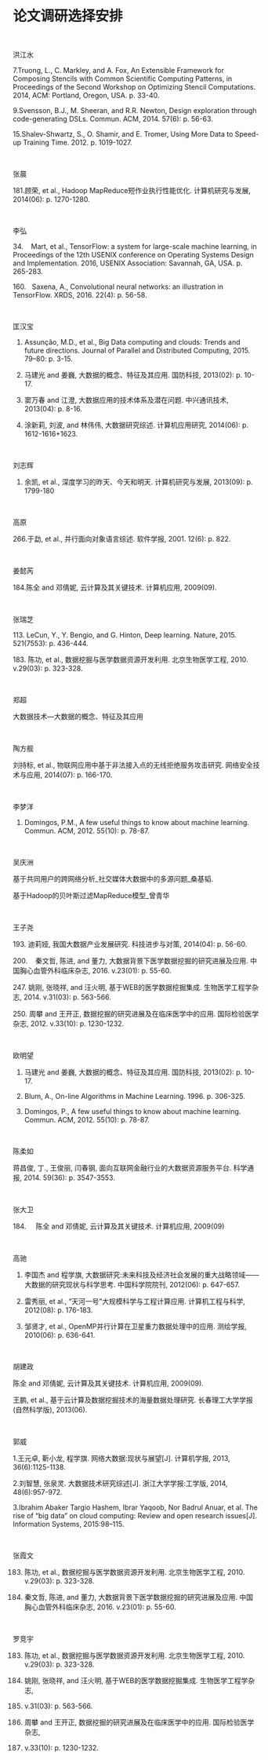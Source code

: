 论文调研选择安排
================

 

洪江水

7.Truong, L., C. Markley, and A. Fox, An Extensible Framework for Composing
Stencils with Common Scientific Computing Patterns, in Proceedings of the Second
Workshop on Optimizing Stencil Computations. 2014, ACM: Portland, Oregon, USA.
p. 33-40.

9.Svensson, B.J., M. Sheeran, and R.R. Newton, Design exploration through
code-generating DSLs. Commun. ACM, 2014. 57(6): p. 56-63.

15.Shalev-Shwartz, S., O. Shamir, and E. Tromer, Using More Data to Speed-up
Training Time. 2012. p. 1019-1027.

 

张晨

181.顾荣, et al., Hadoop MapReduce短作业执行性能优化. 计算机研究与发展,
2014(06): p. 1270-1280.

 

李弘

34.    Mart, et al., TensorFlow: a system for large-scale machine learning, in
Proceedings of the 12th USENIX conference on Operating Systems Design and
Implementation. 2016, USENIX Association: Savannah, GA, USA. p. 265-283.

160.   Saxena, A., Convolutional neural networks: an illustration in TensorFlow.
XRDS, 2016. 22(4): p. 56-58.

 

匡汉宝

1.  Assunção, M.D., et al., Big Data computing and clouds: Trends and future
    directions. Journal of Parallel and Distributed Computing, 2015. 79–80: p.
    3-15.

2.  马建光 and 姜巍, 大数据的概念、特征及其应用. 国防科技, 2013(02): p. 10-17.

3.  窦万春 and 江澄, 大数据应用的技术体系及潜在问题. 中兴通讯技术, 2013(04): p.
    8-16.

4.  涂新莉, 刘波, and 林伟伟, 大数据研究综述. 计算机应用研究, 2014(06): p.
    1612-1616+1623.

 

刘志辉

1.  余凯, et al., 深度学习的昨天、今天和明天. 计算机研究与发展, 2013(09): p.
    1799-180

 

高原

266.于勐, et al., 并行面向对象语言综述. 软件学报, 2001. 12(6): p. 822.

 

姜懿芮

184.陈全 and 邓倩妮, 云计算及其关键技术. 计算机应用, 2009(09).

 

张瑞芝

113. LeCun, Y., Y. Bengio, and G. Hinton, Deep learning. Nature, 2015.
521(7553): p. 436-444.

183. 陈功, et al., 数据挖掘与医学数据资源开发利用. 北京生物医学工程, 2010.
v.29(03): p. 323-328.

 

郑超

大数据技术—大数据的概念、特征及其应用

 

陶方舰

刘持标, et al., 物联网应用中基于非法接入点的无线拒绝服务攻击研究.
网络安全技术与应用, 2014(07): p. 166-170.

 

李梦洋

1.  Domingos, P.M., A few useful things to know about machine learning. Commun.
    ACM, 2012. 55(10): p. 78-87.

 

吴庆洲

基于共同用户的跨网络分析_社交媒体大数据中的多源问题_桑基韬.

基于Hadoop的贝叶斯过滤MapReduce模型_曾青华

 

王子尧

193. 迪莉娅, 我国大数据产业发展研究. 科技进步与对策, 2014(04): p. 56-60.

200.    秦文哲, 陈进,
and 董力, 大数据背景下医学数据挖掘的研究进展及应用. 中国胸心血管外科临床杂志,
2016. v.23(01): p. 55-60.

247. 姚刚, 张晓祥, and 汪火明, 基于WEB的医学数据挖掘集成. 生物医学工程学杂志,
2014. v.31(03): p. 563-566.

250. 周攀 and 王开正, 数据挖掘的研究进展及在临床医学中的应用. 国际检验医学杂志,
2012. v.33(10): p. 1230-1232.

 

欧明望

1.  马建光 and 姜巍, 大数据的概念、特征及其应用. 国防科技, 2013(02): p. 10-17.

2.  Blum, A., On-line Algorithms in Machine Learning. 1996. p. 306-325.

3.  Domingos, P., A few useful things to know about machine learning. Commun.
    ACM, 2012. 55(10): p. 78-87.

 

陈柔如

蒋昌俊, 丁., 王俊丽, 闫春钢, 面向互联网金融行业的大数据资源服务平台. 科学通报,
2014. 59(36): p. 3547-3553.

 

张大卫

184.     陈全 and 邓倩妮, 云计算及其关键技术. 计算机应用, 2009(09)

 

高驰

1.  李国杰 and 程学旗,
    大数据研究:未来科技及经济社会发展的重大战略领域——大数据的研究现状与科学思考.
    中国科学院院刊, 2012(06): p. 647-657.

2.  雷秀丽, et al., “天河一号”大规模科学与工程计算应用. 计算机工程与科学,
    2012(08): p. 176-183.

3.  邹贤才, et al., OpenMP并行计算在卫星重力数据处理中的应用. 测绘学报,
    2010(06): p. 636-641.

 

胡建政

陈全 and 邓倩妮, 云计算及其关键技术. 计算机应用, 2009(09).

王鹏, et al., 基于云计算及数据挖掘技术的海量数据处理研究.
长春理工大学学报(自然科学版), 2013(06).

 

郭威

1.王元卓, 靳小龙, 程学旗. 网络大数据:现状与展望[J]. 计算机学报, 2013,
36(6):1125-1138.

2.刘智慧, 张泉灵. 大数据技术研究综述[J]. 浙江大学学报:工学版, 2014,
48(6):957-972.

3.Ibrahim Abaker Targio Hashem, Ibrar Yaqoob, Nor Badrul Anuar, et al. The rise
of “big data” on cloud computing: Review and open research issues[J].
Information Systems, 2015:98–115.

 

张霞文

183. 陈功, et al., 数据挖掘与医学数据资源开发利用. 北京生物医学工程, 2010.
v.29(03): p. 323-328.

200. 秦文哲, 陈进, and 董力, 大数据背景下医学数据挖掘的研究进展及应用.
中国胸心血管外科临床杂志, 2016. v.23(01): p. 55-60.

 

罗竞宇

183.  陈功, et al., 数据挖掘与医学数据资源开发利用. 北京生物医学工程, 2010.
v.29(03): p. 323-328.

247.   姚刚, 张晓祥, and 汪火明, 基于WEB的医学数据挖掘集成. 生物医学工程学杂志,
2014. v.31(03): p. 563-566.

250. 周攀 and 王开正, 数据挖掘的研究进展及在临床医学中的应用. 国际检验医学杂志,
2012. v.33(10): p. 1230-1232.
